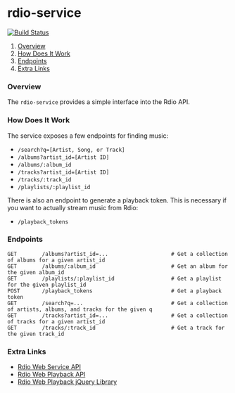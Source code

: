 # rdio-service

[![Build Status](https://travis-ci.org/darbyfrey/rdio-service.svg?branch=master)](https://travis-ci.org/darbyfrey/rdio-service)

1. [Overview](#overview)
2. [How Does It Work](#how-does-it-work)
3. [Endpoints](#endpoints)
5. [Extra Links](#extra-links)

### Overview

The `rdio-service` provides a simple interface into the Rdio API.

### How Does It Work

The service exposes a few endpoints for finding music:

* `/search?q=[Artist, Song, or Track]`
* `/albums?artist_id=[Artist ID]`
* `/albums/:album_id`
* `/tracks?artist_id=[Artist ID]`
* `/tracks/:track_id`
* `/playlists/:playlist_id`

There is also an endpoint to generate a playback token. This is necessary if you want to actually stream music from Rdio:

* `/playback_tokens`


### Endpoints

```
GET        /albums?artist_id=...                    # Get a collection of albums for a given artist_id
GET        /albums/:album_id                        # Get an album for the given album_id
GET        /playlists/:playlist_id                  # Get a playlist for the given playlist_id
POST       /playback_tokens                         # Get a playback token
GET        /search?q=...                            # Get a collection of artists, albums, and tracks for the given q
GET        /tracks?artist_id=...                    # Get a collection of tracks for a given artist_id
GET        /tracks/:track_id                        # Get a track for the given track_id
```
### Extra Links

- [Rdio Web Service API](http://www.rdio.com/developers/docs/web-service/index/)
- [Rdio Web Playback API](http://www.rdio.com/developers/docs/web-playback/index/)
- [Rdio Web Playback jQuery Library](http://www.rdio.com/developers/docs/libraries/jquery/)